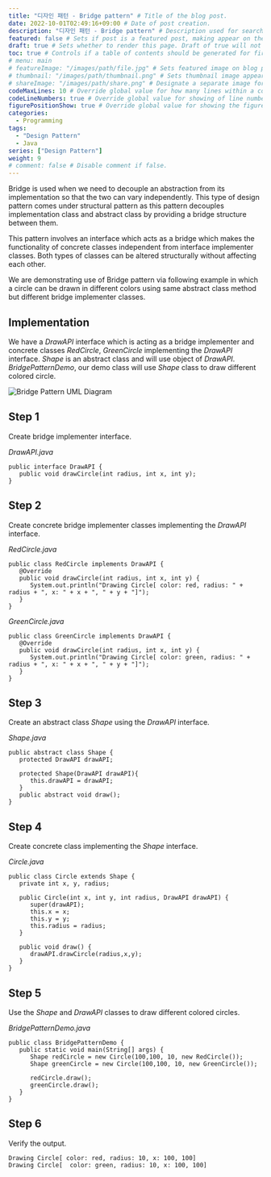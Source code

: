 ```yaml
---
title: "디자인 패턴 - Bridge pattern" # Title of the blog post.
date: 2022-10-01T02:49:16+09:00 # Date of post creation.
description: "디자인 패턴 - Bridge pattern" # Description used for search engine.
featured: false # Sets if post is a featured post, making appear on the home page side bar.
draft: true # Sets whether to render this page. Draft of true will not be rendered.
toc: true # Controls if a table of contents should be generated for first-level links automatically.
# menu: main
# featureImage: "/images/path/file.jpg" # Sets featured image on blog post.
# thumbnail: "/images/path/thumbnail.png" # Sets thumbnail image appearing inside card on homepage.
# shareImage: "/images/path/share.png" # Designate a separate image for social media sharing.
codeMaxLines: 10 # Override global value for how many lines within a code block before auto-collapsing.
codeLineNumbers: true # Override global value for showing of line numbers within code block.
figurePositionShow: true # Override global value for showing the figure label.
categories:
  - Programming
tags:
  - "Design Pattern"
  - Java
series: ["Design Pattern"]
weight: 9
# comment: false # Disable comment if false.
---
```


Bridge is used when we need to decouple an abstraction from its implementation so that the two can vary independently. This type of design pattern comes under structural pattern as this pattern decouples implementation class and abstract class by providing a bridge structure between them.

This pattern involves an interface which acts as a bridge which makes the functionality of concrete classes independent from interface implementer classes. Both types of classes can be altered structurally without affecting each other.

We are demonstrating use of Bridge pattern via following example in which a circle can be drawn in different colors using same abstract class method but different bridge implementer classes.

## Implementation

We have a _DrawAPI_ interface which is acting as a bridge implementer and concrete classes _RedCircle_, _GreenCircle_ implementing the _DrawAPI_ interface. _Shape_ is an abstract class and will use object of _DrawAPI_. _BridgePatternDemo_, our demo class will use _Shape_ class to draw different colored circle.

![Bridge Pattern UML Diagram](https://www.tutorialspoint.com/design_pattern/images/bridge_pattern_uml_diagram.jpg)

## Step 1

Create bridge implementer interface.

_DrawAPI.java_

```
public interface DrawAPI {
   public void drawCircle(int radius, int x, int y);
}
```

## Step 2

Create concrete bridge implementer classes implementing the _DrawAPI_ interface.

_RedCircle.java_

```
public class RedCircle implements DrawAPI {
   @Override
   public void drawCircle(int radius, int x, int y) {
      System.out.println("Drawing Circle[ color: red, radius: " + radius + ", x: " + x + ", " + y + "]");
   }
}
```

_GreenCircle.java_

```
public class GreenCircle implements DrawAPI {
   @Override
   public void drawCircle(int radius, int x, int y) {
      System.out.println("Drawing Circle[ color: green, radius: " + radius + ", x: " + x + ", " + y + "]");
   }
}
```

## Step 3

Create an abstract class _Shape_ using the _DrawAPI_ interface.

_Shape.java_

```
public abstract class Shape {
   protected DrawAPI drawAPI;

   protected Shape(DrawAPI drawAPI){
      this.drawAPI = drawAPI;
   }
   public abstract void draw();
}
```

## Step 4

Create concrete class implementing the _Shape_ interface.

_Circle.java_

```
public class Circle extends Shape {
   private int x, y, radius;

   public Circle(int x, int y, int radius, DrawAPI drawAPI) {
      super(drawAPI);
      this.x = x;
      this.y = y;
      this.radius = radius;
   }

   public void draw() {
      drawAPI.drawCircle(radius,x,y);
   }
}
```

## Step 5

Use the _Shape_ and _DrawAPI_ classes to draw different colored circles.

_BridgePatternDemo.java_

```
public class BridgePatternDemo {
   public static void main(String[] args) {
      Shape redCircle = new Circle(100,100, 10, new RedCircle());
      Shape greenCircle = new Circle(100,100, 10, new GreenCircle());

      redCircle.draw();
      greenCircle.draw();
   }
}
```

## Step 6

Verify the output.

```
Drawing Circle[ color: red, radius: 10, x: 100, 100]
Drawing Circle[  color: green, radius: 10, x: 100, 100]

```
